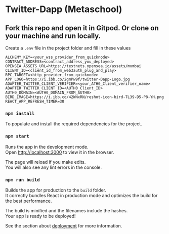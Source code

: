 # Twitter-Dapp (Metaschool)

## Fork this repo and open it in Gitpod. Or clone on your machine and run locally.

Create a `.env` file in the project folder and fill in these values

```
ALCHEMY_KEY=<your_wss_provider_from_quicknode> 
CONTRACT_ADDRESS=<contract_address_you_deployed> 
OPENSEA_ASSETS_URL=https://testnets.opensea.io/assets/mumbai 
CLIENT_ID=<client_id_from_web3auth_plug_and_play> 
RPC_TARGET=<http_provider_from_quicknode> 
APP_LOGO=https://i.ibb.co/2gmPw9f/twitter-Dapp-Logo.jpg 
ADAPTER_TWITTER_CLIENT_VERIFIER=<your_ATH0_Client_verifier_name> 
ADAPTER_TWITTER_CLIENT_ID=<AUTH0_Client_ID> 
AUTH0_DOMAIN=<AUTH0_DOMAIN_FROM_AUTH0> 
BIRD_IMAGE=https://i.ibb.co/42WNxRN/reshot-icon-bird-TL39-D5-P8-YH.png 
REACT_APP_REFRESH_TIMER=30
```

### `npm install`

To populate and install the required dependencies for the project.

### `npm start`

Runs the app in the development mode.\
Open [http://localhost:3000](http://localhost:3000) to view it in the browser.

The page will reload if you make edits.\
You will also see any lint errors in the console.

### `npm run build`

Builds the app for production to the `build` folder.\
It correctly bundles React in production mode and optimizes the build for the best performance.

The build is minified and the filenames include the hashes.\
Your app is ready to be deployed!

See the section about [deployment](https://facebook.github.io/create-react-app/docs/deployment) for more information.

